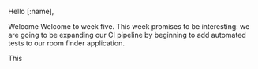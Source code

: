 

Hello [:name],

Welcome Welcome to week five. This week promises to be interesting: we are going to be expanding our CI pipeline by beginning to add automated tests to our room finder application. 

This 






